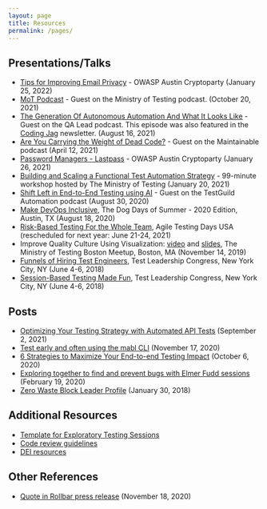 ```yaml
---
layout: page
title: Resources
permalink: /pages/
---
```

## Presentations/Talks

* [Tips for Improving Email Privacy](https://www.slideshare.net/BertoldKolics/email-privacy) - OWASP Austin Cryptoparty (January 25, 2022)
* [MoT Podcast](https://www.ministryoftesting.com/dojo/lessons/mot-podcast-kristof-meets-bertold-kolics) - Guest on the Ministry of Testing podcast. (October 20, 2021)
* [The Generation Of Autonomous Automation And What It Looks Like](https://theqalead.com/podcast/the-generation-of-autonomous-automation-and-what-it-looks-like-with-bertold-kolics-from-mabl/) - Guest on the QA Lead podcast. This episode was also featured in the [Coding Jag](https://www.lambdatest.com/newsletter/editions/issue51) newsletter. (August 16, 2021)
* [Are You Carrying the Weight of Dead Code?](https://maintainable.fm/episodes/bertold-kolics-are-you-carrying-the-weight-of-dead-code) - Guest on the Maintainable podcast (April 12, 2021)
* [Password Managers - Lastpass](https://www.slideshare.net/BertoldKolics/password-managers-lastpass) - OWASP Austin Cryptoparty (January 26, 2021)
* [Building and Scaling a Functional Test Automation Strategy](https://www.ministryoftesting.com/events/building-and-scaling-a-functional-test-automation-strategy) - 99-minute workshop hosted by The Ministry of Testing (January 20, 2021)
* [Shift Left in End-to-End Testing using AI](https://testguild.com/a319) - Guest on the TestGuild Automation podcast (August 30, 2020)
* [Make DevOps Inclusive](https://www.slideshare.net/BertoldKolics/make-devops-inclusive-238022997), The Dog Days of Summer - 2020 Edition, Austin, TX (August 18, 2020)
* [Risk-Based Testing For the Whole Team](https://agiletestingdays.us/session/risk-based-testing-for-the-whole-team/), Agile Testing Days USA (rescheduled for next year: June 21-24, 2021)
* Improve Quality Culture Using Visualization: [video](https://youtu.be/iBMiv4uV4Q4) and [slides](https://www.slideshare.net/BertoldKolics/improve-quality-culture-using-visualization-193999778), The Ministry of Testing Boston Meetup, Boston, MA (November 14, 2019)
* [Funnels of Hiring Test Engineers](https://www.slideshare.net/BertoldKolics/funnels-of-hiring-test-engineers-100978729), Test Leadership Congress, New York City, NY (June 4-6, 2018)
* [Session-Based Testing Made Fun](https://www.slideshare.net/BertoldKolics/session-based-testing-made-fun-100978314), Test Leadership Congress, New York City, NY (June 4-6, 2018)

## Posts

* [Optimizing Your Testing Strategy with Automated API Tests](https://www.mabl.com/blog/optimizing-your-testing-strategy-with-automated-api-tests-mabl) (September 2, 2021)
* [Test early and often using the mabl CLI](https://www.mabl.com/blog/test-early-and-often-using-the-mabl-cli) (November 17, 2020)
* [6 Strategies to Maximize Your End-to-end Testing Impact](https://www.mabl.com/blog/6-strategies-to-maximize-your-end-to-end-testing-impact) (October 6, 2020)
* [Exploring together to find and prevent bugs with Elmer Fudd sessions](https://www.mabl.com/blog/exploring-together-to-find-and-prevent-bugs-with-elmer-fudd-sessions) (February 19, 2020)
* [Zero Waste Block Leader Profile](https://austintexas.gov/blog/block-leader-profile-bertold-kolics) (January 30, 2018)

## Additional Resources

* [Template for Exploratory Testing Sessions](/pages/exploratorytesting.html)
* [Code review guidelines](/pages/codereview.html)
* [DEI resources](/pages/dei.html)

## Other References

* [Quote in Rollbar press release](https://www.businesswire.com/news/home/20201118005349/en/Rollbar-Lets-Developers-Focus-on-Continuously-Improving-Code-with-AI-Assisted-Workflows-and-Automation-Grade-Grouping) (November 18, 2020)

